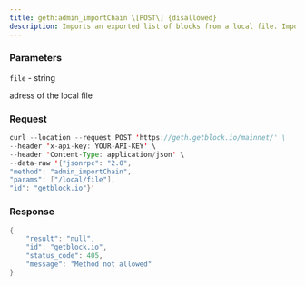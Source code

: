 ```yaml
---
title: geth:admin_importChain \[POST\] {disallowed}
description: Imports an exported list of blocks from a local file. Importing involvesprocessing the blocks and inserting them into the canonical chain. Thestate from the parent block of this range is required.It returns a boolean indicating whether the operation succeeded.
---
```


### Parameters


`file` - string

adress of the local file

### Request

``` java
curl --location --request POST 'https://geth.getblock.io/mainnet/' \
--header 'x-api-key: YOUR-API-KEY' \
--header 'Content-Type: application/json' \
--data-raw '{"jsonrpc": "2.0",
"method": "admin_importChain",
"params": ["/local/file"],
"id": "getblock.io"}'
```

###  Response

``` java
{
    "result": "null",
    "id": "getblock.io",
    "status_code": 405,
    "message": "Method not allowed"
}
```

